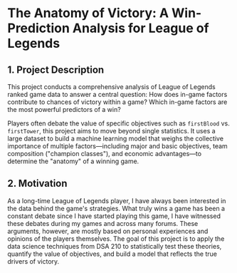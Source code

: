 # The Anatomy of Victory: A Win-Prediction Analysis for League of Legends

## 1. Project Description
This project conducts a comprehensive analysis of League of Legends ranked game data to answer a central question: How does in-game factors contribute to chances of victory within a game? Which in-game factors are the most powerful predictors of a win?

Players often debate the value of specific objectives such as `firstBlood` vs. `firstTower`, this project aims to move beyond single statistics. It uses a large dataset to build a machine learning model that weighs the collective importance of multiple factors—including major and basic objectives, team composition ("champion classes"), and economic advantages—to determine the "anatomy" of a winning game.

## 2. Motivation
As a long-time League of Legends player, I have always been interested in the data behind the game's strategies. What truly wins a game has been a constant debate since I have started playing this game, I have witnessed these debates during my games and across many forums. These arguments, however, are mostly based on personal experiences and opinions of the players themselves. The goal of this project is to apply the data science techniques from DSA 210 to statistically test these theories, quantify the value of objectives, and build a model that reflects the true drivers of victory.
